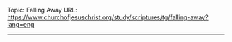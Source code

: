 Topic: Falling Away
URL: https://www.churchofjesuschrist.org/study/scriptures/tg/falling-away?lang=eng

---

